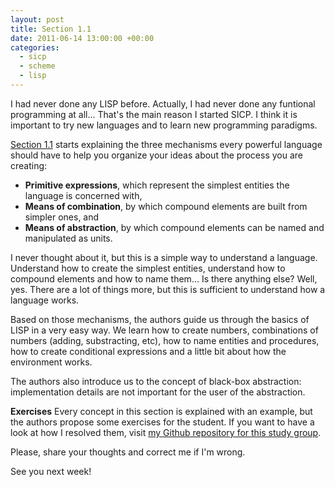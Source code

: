 ```yaml
---
layout: post
title: Section 1.1
date: 2011-06-14 13:00:00 +00:00
categories:
  - sicp
  - scheme
  - lisp
---
```


I had never done any LISP before. Actually, I had never done any funtional programming at all... That's the main reason I started SICP. I think it is important to try new languages and to learn new programming paradigms.

[Section 1.1](http://mitpress.mit.edu/sicp/full-text/book/book-Z-H-10.html#%_sec_1.1) starts explaining the three mechanisms every powerful language should have to help you organize your ideas about the process you are creating:

- **Primitive expressions**, which represent the simplest entities the language is concerned with,
- **Means of combination**, by which compound elements are built from simpler ones, and
- **Means of abstraction**, by which compound elements can be named and manipulated as units.

I never thought about it, but this is a simple way to understand a language. Understand how to create the simplest entities, understand how to compound elements and how to name them... Is there anything else? Well, yes. There are a lot of things more, but this is sufficient to understand how a language works.

Based on those mechanisms, the authors guide us through the basics of LISP in a very easy way. We learn how to create numbers, combinations of numbers (adding, substracting, etc), how to name entities and procedures, how to create conditional expressions and a little bit about how the environment works.

The authors also introduce us to the concept of black-box abstraction: implementation details are not important for the user of the abstraction.

**Exercises**
Every concept in this section is explained with an example, but the authors propose some exercises for the student. If you want to have a look at how I resolved them, visit [my Github repository for this study group](http://github.com/plagelao/SICP/tree/master/exercises/chapter-1).

Please, share your thoughts and correct me if I'm wrong.

See you next week!
